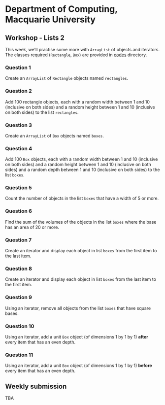 # Department of Computing, Macquarie University

## Workshop - Lists 2

This week, we'll practise some more with `ArrayList` of objects and iterators. The classes required (`Rectangle`, `Box`) are provided in [codes](./codes) directory.

### Question 1

Create an `ArrayList` of `Rectangle` objects named `rectangles`.

### Question 2

Add 100 rectangle objects, each with a random width between 1 and 10 (inclusive on both sides) and a random height between 1 and 10 (inclusive on both sides) to the list `rectangles`.

### Question 3

Create an `ArrayList` of `Box` objects named `boxes`.

### Question 4

Add 100 `Box` objects, each with a random width between 1 and 10 (inclusive on both sides) and a random height between 1 and 10 (inclusive on both sides) and a random depth between 1 and 10 (inclusive on both sides) to the list `boxes`.

### Question 5

Count the number of objects in the list `boxes` that have a width of 5 or more.

### Question 6

Find the sum of the volumes of the objects in the list `boxes` where the base has an area of 20 or more.

### Question 7 

Create an iterator and display each object in list `boxes` from the first item to the last item.

### Question 8

Create an iterator and display each object in list `boxes` from the last item to the first item.

### Question 9

Using an iterator, remove all objects from the list `boxes` that have square bases.

### Question 10

Using an iterator, add a unit `Box` object (of dimensions 1 by 1 by 1) **after** every item that has an even depth.

### Question 11

Using an iterator, add a unit `Box` object (of dimensions 1 by 1 by 1) **before** every item that has an even depth.

## Weekly submission

TBA




